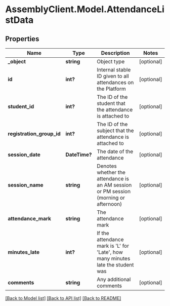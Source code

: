 # AssemblyClient.Model.AttendanceListData
## Properties

Name | Type | Description | Notes
------------ | ------------- | ------------- | -------------
**_object** | **string** | Object type | [optional] 
**id** | **int?** | Internal stable ID given to all attendances on the Platform | [optional] 
**student_id** | **int?** | The ID of the student that the attendance is attached to | [optional] 
**registration_group_id** | **int?** | The ID of the subject that the attendance is attached to | [optional] 
**session_date** | **DateTime?** | The date of the attendance | [optional] 
**session_name** | **string** | Denotes whether the attendance is an AM session or PM session (morning or afternoon) | [optional] 
**attendance_mark** | **string** | The attendance mark | [optional] 
**minutes_late** | **int?** | If the attendance mark is &#39;L&#39; for &#39;Late&#39;, how many minutes late the student was | [optional] 
**comments** | **string** | Any additional comments | [optional] 

[[Back to Model list]](../README.md#documentation-for-models) [[Back to API list]](../README.md#documentation-for-api-endpoints) [[Back to README]](../README.md)


